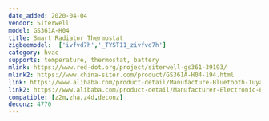 ```yaml
---
date_added: 2020-04-04
vendor: Siterwell
model: GS361A-H04  
title: Smart Radiator Thermostat
zigbeemodel:  ['ivfvd7h','_TYST11_zivfvd7h']
category: hvac
supports: temperature, thermostat, battery
mlink: https://www.red-dot.org/project/siterwell-gs361-39193/
mlink2: https://www.china-siter.com/product/GS361A-H04-194.html
link: https://www.alibaba.com/product-detail/Manufacture-Bluetooth-Tuya-ZigBee-Wifi-wireless_60782820931.html
link2: https://www.alibaba.com/product-detail/Manufacturer-Electronic-Programmable-Bluetooth-RF868MHz-Tuya_60781949223.html
compatible: [z2m,zha,z4d,deconz]
deconz: 4770
---
```

